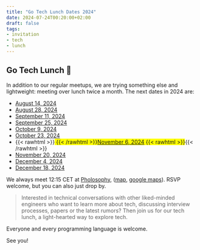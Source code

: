 ```yaml
---
title: "Go Tech Lunch Dates 2024"
date: 2024-07-24T00:20:00+02:00
draft: false
tags:
- invitation
- tech
- lunch
---
```


## Go Tech Lunch 🍜

In addition to our regular meetups, we are trying something else and
lightweight: meeting over lunch twice a month. The next dates in 2024 are:

* [August 14, 2024](https://www.meetup.com/leipzig-golang/events/302422578/)
* [August 28, 2024](https://www.meetup.com/leipzig-golang/events/302422578)
* [September 11, 2024](https://www.meetup.com/leipzig-golang/events/302977588/)
* [September 25, 2024](https://www.meetup.com/leipzig-golang/events/knxtmtygcmbhc/)
* [October 9, 2024](https://www.meetup.com/leipzig-golang/events/303523249/)
* [October 23, 2024](https://www.meetup.com/leipzig-golang/events/knxtmtygcnbfc)
* {{< rawhtml >}}<span style="background:yellow"> {{< /rawhtml >}}[November 6, 2024](https://www.meetup.com/leipzig-golang/events/knxtmtygcpbjb) {{< rawhtml >}}</span>{{< /rawhtml >}}
* [November 20, 2024](https://www.meetup.com/leipzig-golang/events/knxtmtygcpbbc)
* [December 4, 2024](https://www.meetup.com/leipzig-golang/events/knxtmtygcqbgb)
* [December 18, 2024](https://www.meetup.com/leipzig-golang/events/knxtmtygcqbxb)

We always meet 12:15 CET at [Pholosophy](https://pholosophy.de/),
([map](https://www.openstreetmap.org/node/2459099851), [google
maps](https://maps.app.goo.gl/cYFDP5hPR5mVuGxU7)). RSVP welcome, but you can
also just drop by.

> Interested in technical conversations with other liked-minded engineers who
> want to learn more about tech, discussing interview processes, papers or the
> latest rumors? Then join us for our tech lunch, a light-hearted way to
> explore tech.

Everyone and every programming language is welcome.

See you!


